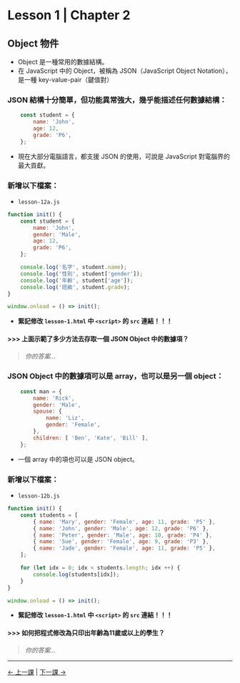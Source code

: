 # Lesson 1 | Chapter 2

## Object 物件
- Object 是一種常用的數據結構。
- 在 JavaScript 中的 Object，被稱為 JSON（JavaScript Object Notation），是一種 key-value-pair（鍵值對）

### JSON 結構十分簡單，但功能異常強大，幾乎能描述任何數據結構：
```javascript
	const student = {
		name: 'John',
		age: 12,
		grade: 'P6',
	};
```
- 現在大部分電腦語言，都支援 JSON 的使用，可說是 JavaScript 對電腦界的最大貢獻。

### 新增以下檔案：
- `lesson-12a.js`
```javascript
function init() {
	const student = {
		name: 'John',
		gender: 'Male',
		age: 12,
		grade: 'P6',
	};

	console.log('名字', student.name);
	console.log('性別', student['gender']);
	console.log('年齡', student['age']);
	console.log('班級', student.grade);
}

window.onload = () => init();
```
- **緊記修改 `lesson-1.html` 中 `<script>` 的 `src` 連結！！！**

#### >>> 上面示範了多少方法去存取一個 JSON Object 中的數據項？
> _你的答案..._

### JSON Object 中的數據項可以是 array，也可以是另一個 object：
```javascript
	const man = {
		name: 'Rick',
		gender: 'Male',
		spouse: {
			name: 'Liz',
			gender: 'Female',
		},
		children: [ 'Ben', 'Kate', 'Bill' ],
	};
```
- 一個 array 中的項也可以是 JSON object。

### 新增以下檔案：
- `lesson-12b.js`
```javascript
function init() {
	const students = [
		{ name: 'Mary', gender: 'Female', age: 11, grade: 'P5' },
		{ name: 'John', gender: 'Male', age: 12, grade: 'P6' },
		{ name: 'Peter', gender: 'Male', age: 10, grade: 'P4' },
		{ name: 'Sue', gender: 'Female', age: 9, grade: 'P3' },
		{ name: 'Jade', gender: 'Female', age: 11, grade: 'P5' },
	];

	for (let idx = 0; idx < students.length; idx ++) {
		console.log(students[idx]);
	}
}

window.onload = () => init();
```
- **緊記修改 `lesson-1.html` 中 `<script>` 的 `src` 連結！！！**

#### >>> 如何把程式修改為只印出年齡為11歲或以上的學生？
> _你的答案..._

---

[← 上一課](lesson-11.md) | [下一課 →](lesson-13.md)
